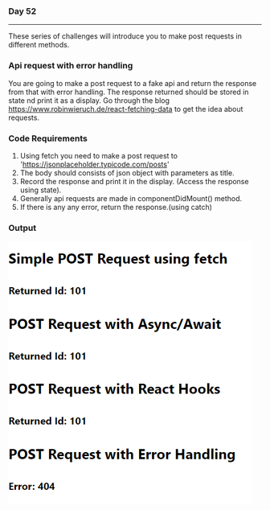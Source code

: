 ### Day 52
---
These series of challenges will introduce you to make post requests in different methods.  

### Api request with error handling
You are going to make a post request to a fake api and return the response from that with error handling. The response returned should be stored in state nd print it as a display. Go through the blog https://www.robinwieruch.de/react-fetching-data to get the idea about requests.

### Code Requirements
1. Using fetch you need to make a post request to 'https://jsonplaceholder.typicode.com/posts'
2. The body should consists of json object with parameters as title.
3. Record the response and print it in the display. (Access the response using state).
4. Generally api requests are made in componentDidMount() method. 
5. If there is any any error, return the response.(using catch)

### Output
![](image.png)